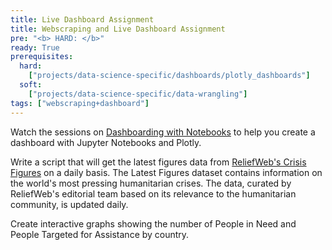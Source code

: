 ```yaml
---
title: Live Dashboard Assignment
title: Webscraping and Live Dashboard Assignment
pre: "<b> HARD: </b>"
ready: True
prerequisites:
  hard:
    ["projects/data-science-specific/dashboards/plotly_dashboards"]
  soft:
    ["projects/data-science-specific/data-wrangling"]
tags: ["webscraping+dashboard"]
---
```


Watch the sessions on [Dashboarding with Notebooks](https://www.kaggle.com/rtatman/dashboarding-with-notebooks-day-1/notebook) to help you create a dashboard with Jupyter Notebooks and Plotly.

Write a script that will get the latest figures data from [ReliefWeb's Crisis Figures](https://data.humdata.org/dataset/reliefweb-crisis-figures) on a daily basis. The Latest Figures dataset contains information on the world's most pressing humanitarian crises. The data, curated by ReliefWeb's editorial team based on its relevance to the humanitarian community, is updated daily.

Create interactive graphs showing the number of People in Need and People Targeted for Assistance by country.
